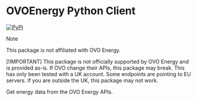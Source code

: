 # OVOEnergy Python Client

[![PyPI](https://img.shields.io/pypi/v/ovoenergy)](https://pypi.org/project/ovoenergy/)

> [!NOTE]
> This package is not affiliated with OVO Energy.
>
> [!IMPORTANT]
> This package is not officially supported by OVO Energy and is provided as-is.
> If OVO change their APIs, this package may break.
> This has only been tested with a UK account. Some endpoints are pointing to EU servers.
> If you are outside the UK, this package may not work.

Get energy data from the OVO Energy APIs.
